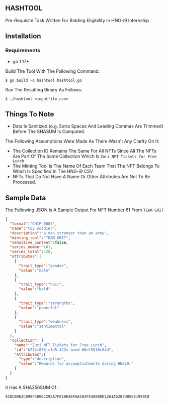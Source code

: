 ## HASHTOOL

Pre-Requisite Task Written For Bidding Eligibility In HNG-i9 Internship


## Installation

### Requirements
 - go 1.17+
 
Build The Tool With The Following Command:
```shell
$ go build -o hashtool hashtool.go
```

Run The Resulting Binary As Follows:
```shell
$ ./hashtool <inputfile.csv>
```

## Things To Note
 
- Data Is Sanitized (e.g. Extra Spaces And Leading Commas Are Trimmed) Before The SHASUM Is Computed.

The Following Assumptions Were Made As There Wasn't Any Clarity On It:

- The Collection ID Remains The Same For All NFTs Since All The NFTs Are Part Of The Same Collection Which Is `Zuri NFT Tickets for Free Lunch`
- The Minting Tool Is The Name Of Each Team That The NFT Belongs To Which Is Specified In The HNG-i9 CSV
- NFTs That Do Not Have A Name Or Other Attributes Are Not To Be Processed.


## Sample Data
The Following JSON Is A Sample Output For NFT Number 61 From `TEAM GRIT`
```json
{
  "format":"CHIP-0007",
  "name":"toy soldier",
  "description":"a man stronger than an army",
  "minting_tool":"TEAM GRIT",
  "sensitive_content":false,
  "series_number":61,
  "series_total":420,
  "attributes":[
    {
      "trait_type":"gender",
      "value":"male"
    },
    {
      "trait_type":"hair",
      "value":"bald"
    },
    {
      "trait_type":"strengths",
      "value":"powerful"
    },
    {
      "trait_type":"weakness",
      "value":"sentimental"
    }
  ],
  "collection": {
    "name":"Zuri NFT Tickets for Free Lunch",
    "id":"b774f676-c1d5-422e-beed-00ef5510c64d",
    "Attributes":{
      "type":"description",
      "value":"Rewards for accomplishments during HNGi9."
    }
  }
}
```

It Has A SHA256SUM Of :
```text
4CDCB062CB99F5D06C295A7FE10EA6F6A583F548888D12A1A6207D85EE1990C8
```